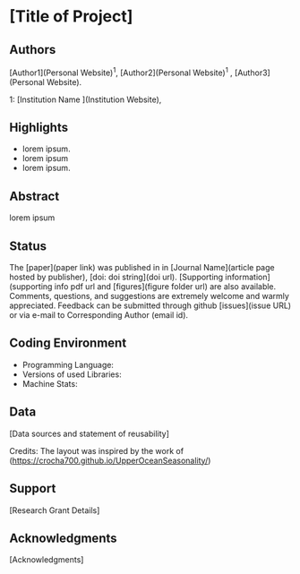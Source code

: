 [Title of Project]
============

Authors
--------
[Author1](Personal Website)<sup>1</sup>, [Author2](Personal Website)<sup>1</sup>
, [Author3](Personal Website).

1: [Institution Name ](Institution Website),


Highlights
----------

  - lorem ipsum.
  - lorem ipsum
  - lorem ipsum.

Abstract
--------
lorem ipsum

Status
----------
  The [paper](paper link) was published in
  in [Journal Name](article page hosted by publisher),
  [doi: doi string](doi url).
  [Supporting information](supporting info pdf url and [figures](figure folder url) are also available. Comments, questions, and suggestions are extremely welcome
  and warmly appreciated. Feedback can be submitted through github [issues](issue URL) or via e-mail to
 Corresponding Author (email id).

Coding Environment
----
- Programming Language:
- Versions of used Libraries:
- Machine Stats:

Data
------
[Data sources and statement of reusability]


Credits:
The layout was inspired by the work of (https://crocha700.github.io/UpperOceanSeasonality/)

Support
-------
[Research Grant Details]

Acknowledgments
----------------
[Acknowledgments]
